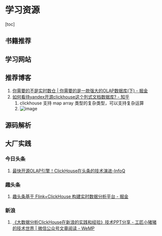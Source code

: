 # 学习资源

[toc]

## 书籍推荐



## 学习网站

## 推荐博客

1. [你需要的不是实时数仓 | 你需要的是一款强大的OLAP数据库(下) - 掘金](https://juejin.im/post/5d7da45f5188257d533f5f0c)
2. [如何看待yandex开源clickhouse这个列式文档数据库? - 知乎](https://www.zhihu.com/question/47604963)
   1. clickhouse 支持 map array 类型的复杂类型，可以支持复杂运算
   2. ![image](http://static.lovedata.net/20-07-04-7dc59941758c8ddfa40b2e39f466286b.png-wm)

## 源码解析

## 大厂实践

### 今日头条

1. [最快开源OLAP引擎！ClickHouse在头条的技术演进-InfoQ](https://www.infoq.cn/article/NTwo*yR2ujwLMP8WCXOE)

### 趣头条

1. [趣头条基于 Flink+ClickHouse 构建实时数据分析平台 - 掘金](https://juejin.im/post/5e872146e51d4546d43968c4)

### 新浪

1. [《大数据分析ClickHouse在新浪的实践和经验》技术PPT分享 - 工匠小猪猪的技术世界 | 微信公众号文章阅读 - WeMP](https://wemp.app/posts/390707c1-d3e5-4854-859f-13138bf78d9d)

